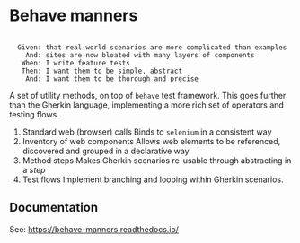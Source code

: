 Behave manners
===============

```Gherkin

  Given: that real-world scenarios are more complicated than examples
    And: sites are now bloated with many layers of components
   When: I write feature tests
   Then: I want them to be simple, abstract
    And: I want them to be thorough and precise
```

A set of utility methods, on top of `behave` test framework.
This goes further than the Gherkin language, implementing a more rich
set of operators and testing flows.


1. Standard web (browser) calls
  Binds to `selenium` in a consistent way
2. Inventory of web components
  Allows web elements to be referenced, discovered and grouped in a
  declarative way
3. Method steps
  Makes Gherkin scenarios re-usable through abstracting in a *step*
4. Test flows
  Implement branching and looping within Gherkin scenarios.


Documentation
--------------

See: https://behave-manners.readthedocs.io/
